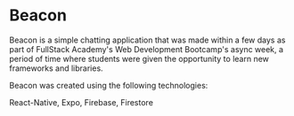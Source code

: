 # Beacon

Beacon is a simple chatting application that was made within a few days
as part of FullStack Academy's Web Development Bootcamp's async week, a period
of time where students were given the opportunity to learn new frameworks
and libraries.

Beacon was created using the following technologies:

React-Native, Expo, Firebase, Firestore
